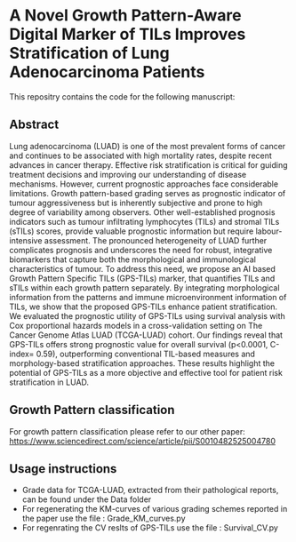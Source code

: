 # **A Novel Growth Pattern-Aware Digital Marker of TILs Improves Stratification of Lung Adenocarcinoma Patients**

This repositry contains the code for the following manuscript: 

## **Abstract**
Lung adenocarcinoma (LUAD) is one of the most prevalent forms of cancer and continues to be associated with high mortality rates, despite recent advances in cancer therapy. Effective risk stratification is critical for guiding treatment decisions and improving our understanding of disease mechanisms. However, current prognostic approaches face considerable limitations. Growth pattern-based grading serves as prognostic indicator of tumour aggressiveness but is inherently subjective and prone to high degree of variability among observers. Other well-established prognosis indicators such as tumour infiltrating lymphocytes (TILs) and stromal TILs (sTILs) scores, provide valuable prognostic information but require labour-intensive assessment. The pronounced heterogeneity of LUAD further complicates prognosis and underscores the need for robust, integrative biomarkers that capture both the morphological and immunological characteristics of tumour. To address this need, we propose an AI based Growth Pattern Specific TILs (GPS-TILs) marker, that quantifies TILs and sTILs within each growth pattern separately. By integrating morphological information from the patterns and immune microenvironment information of TILs, we show that the proposed GPS-TILs enhance patient stratification. We evaluated the prognostic utility of GPS-TILs using survival analysis with Cox proportional hazards models in a cross-validation setting on The Cancer Genome Atlas LUAD (TCGA-LUAD) cohort. Our findings reveal that GPS-TILs offers strong prognostic value for overall survival (p<0.0001, C-index= 0.59), outperforming conventional TIL-based measures and morphology-based stratification approaches. These results highlight the potential of GPS-TILs as a more objective and effective tool for patient risk stratification in LUAD.

## **Growth Pattern classification**
For growth pattern classification please refer to our other paper: 
https://www.sciencedirect.com/science/article/pii/S0010482525004780

## **Usage instructions**
* Grade data for TCGA-LUAD, extracted from their pathological reports, can be found under the Data folder
* For regenerating the KM-curves of various grading schemes reported in the paper use the file : Grade_KM_curves.py
* For regenrating the CV reslts of GPS-TILs use the file : Survival_CV.py
